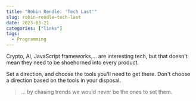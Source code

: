 ```yaml
---
title: "Robin Rendle: 'Tech Last'"
slug: robin-rendle-tech-last
date: 2023-03-21
categories: ["links"]
tags:
  - Programming
---
```


Crypto, AI, JavaScript frameworks,… are interesting tech, but that doesn't mean they need to be shoehorned into every product.

Set a direction, and choose the tools you'll need to get there. Don't choose a direction based on the tools in your disposal.

> … by chasing trends we would never be the ones to set them.
